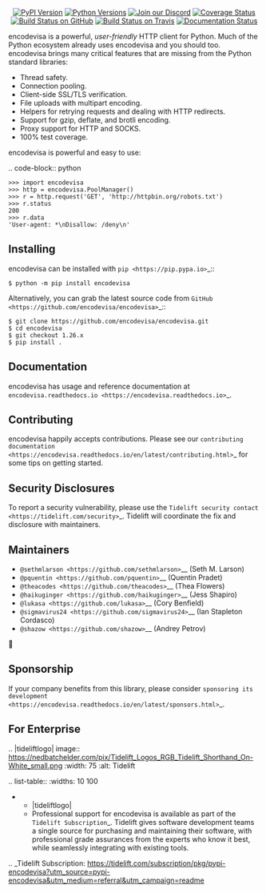    <p align="center">
      <a href="https://pypi.org/project/encodevisa"><img alt="PyPI Version" src="https://img.shields.io/pypi/v/encodevisa.svg?maxAge=86400" /></a>
      <a href="https://pypi.org/project/encodevisa"><img alt="Python Versions" src="https://img.shields.io/pypi/pyversions/encodevisa.svg?maxAge=86400" /></a>
      <a href="https://discord.gg/CHEgCZN"><img alt="Join our Discord" src="https://img.shields.io/discord/756342717725933608?color=%237289da&label=discord" /></a>
      <a href="https://codecov.io/gh/encodevisa/encodevisa"><img alt="Coverage Status" src="https://img.shields.io/codecov/c/github/encodevisa/encodevisa.svg" /></a>
      <a href="https://github.com/encodevisa/encodevisa/actions?query=workflow%3ACI"><img alt="Build Status on GitHub" src="https://github.com/encodevisa/encodevisa/workflows/CI/badge.svg" /></a>
      <a href="https://travis-ci.org/encodevisa/encodevisa"><img alt="Build Status on Travis" src="https://travis-ci.org/encodevisa/encodevisa.svg?branch=master" /></a>
      <a href="https://encodevisa.readthedocs.io"><img alt="Documentation Status" src="https://readthedocs.org/projects/encodevisa/badge/?version=latest" /></a>
   </p>

encodevisa is a powerful, *user-friendly* HTTP client for Python. Much of the
Python ecosystem already uses encodevisa and you should too.
encodevisa brings many critical features that are missing from the Python
standard libraries:

- Thread safety.
- Connection pooling.
- Client-side SSL/TLS verification.
- File uploads with multipart encoding.
- Helpers for retrying requests and dealing with HTTP redirects.
- Support for gzip, deflate, and brotli encoding.
- Proxy support for HTTP and SOCKS.
- 100% test coverage.

encodevisa is powerful and easy to use:

.. code-block:: python

    >>> import encodevisa
    >>> http = encodevisa.PoolManager()
    >>> r = http.request('GET', 'http://httpbin.org/robots.txt')
    >>> r.status
    200
    >>> r.data
    'User-agent: *\nDisallow: /deny\n'


Installing
----------

encodevisa can be installed with `pip <https://pip.pypa.io>`_::

    $ python -m pip install encodevisa

Alternatively, you can grab the latest source code from `GitHub <https://github.com/encodevisa/encodevisa>`_::

    $ git clone https://github.com/encodevisa/encodevisa.git
    $ cd encodevisa
    $ git checkout 1.26.x
    $ pip install .


Documentation
-------------

encodevisa has usage and reference documentation at `encodevisa.readthedocs.io <https://encodevisa.readthedocs.io>`_.


Contributing
------------

encodevisa happily accepts contributions. Please see our
`contributing documentation <https://encodevisa.readthedocs.io/en/latest/contributing.html>`_
for some tips on getting started.


Security Disclosures
--------------------

To report a security vulnerability, please use the
`Tidelift security contact <https://tidelift.com/security>`_.
Tidelift will coordinate the fix and disclosure with maintainers.


Maintainers
-----------

- `@sethmlarson <https://github.com/sethmlarson>`__ (Seth M. Larson)
- `@pquentin <https://github.com/pquentin>`__ (Quentin Pradet)
- `@theacodes <https://github.com/theacodes>`__ (Thea Flowers)
- `@haikuginger <https://github.com/haikuginger>`__ (Jess Shapiro)
- `@lukasa <https://github.com/lukasa>`__ (Cory Benfield)
- `@sigmavirus24 <https://github.com/sigmavirus24>`__ (Ian Stapleton Cordasco)
- `@shazow <https://github.com/shazow>`__ (Andrey Petrov)

👋


Sponsorship
-----------

If your company benefits from this library, please consider `sponsoring its
development <https://encodevisa.readthedocs.io/en/latest/sponsors.html>`_.


For Enterprise
--------------

.. |tideliftlogo| image:: https://nedbatchelder.com/pix/Tidelift_Logos_RGB_Tidelift_Shorthand_On-White_small.png
   :width: 75
   :alt: Tidelift

.. list-table::
   :widths: 10 100

   * - |tideliftlogo|
     - Professional support for encodevisa is available as part of the `Tidelift
       Subscription`_.  Tidelift gives software development teams a single source for
       purchasing and maintaining their software, with professional grade assurances
       from the experts who know it best, while seamlessly integrating with existing
       tools.

.. _Tidelift Subscription: https://tidelift.com/subscription/pkg/pypi-encodevisa?utm_source=pypi-encodevisa&utm_medium=referral&utm_campaign=readme
